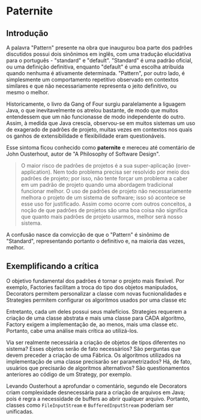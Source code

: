 # Paternite

## Introdução

A palavra "Pattern" presente na obra que inaugurou boa parte dos padrões discutidos possui dois sinônimos em inglês, com uma tradução elucidativa para o português - "standard" e "default".
"Standard" é uma padrão oficial, ou uma definição definitiva, enquanto "default" é uma escolha atribuída quando nenhuma é ativamente determinada. "Pattern", por outro lado, é 
simplesmente um comportamento repetitivo observado em contextos similares e que não necessariamente representa o jeito definitivo, ou mesmo o melhor. 

Historicamente, o livro da Gang of Four surgiu paralelamente a liguagem Java, o que inevitavelmente os atrelou bastante, de modo que muitos entendessem que um não funcionasse de modo independente do outro.
Assim, à medida que Java crescia, observou-se em muitos sistemas um uso de exagerado de padrões de projeto, muitas vezes em contextos nos quais
os ganhos de extensibilidade e flexibilidade eram questionáveis. 

Esse sintoma ficou conhecido como **paternite** e mereceu até comentário de John Ousterhout, autor de "A Philosophy of Software Design".

> O maior risco de padrões de projetos é a sua super-aplicação (over-application). Nem todo problema precisa ser resolvido por meio dos padrões de projeto; por isso, não tente forçar um problema a caber em um padrão de projeto quando uma abordagem tradicional funcionar melhor. O uso de padrões de projeto não necessariamente melhora o projeto de um sistema de software; isso só acontece se esse uso for justificado. Assim como ocorre com outros conceitos, a noção de que padrões de projetos são uma boa coisa não significa que quanto mais padrões de projeto usarmos, melhor será nosso sistema.

A confusão nasce da convicção de que o "Pattern" é sinônimo de "Standard", representando portanto o definitivo e, na maioria das vezes, melhor. 

## Exemplificando a crítica

O objetivo fundamental dos padrões é tornar o projeto mais flexível. Por exemplo, Factories facilitam a troca do tipo dos objetos manipulados, 
Decorators permitem personalizar a classe com novas fucnionalidades e Strategies permitem configurar os algoritmos usados por uma classe etc

Entretanto, cada um deles possui seus malefícios. Strategies requerem a criação de uma classe abstrata e mais uma classe para CADA algoritmo, Factory
exigem a implementação de, ao menos, mais uma classe etc. Portanto, cabe uma análise mais crítica ao utilizá-los. 

Via ser realmente necessária a criação de objetos de tipos diferentes no sistema? Esses objetos serão de fato necessários? São perguntas
que devem preceder a criação de uma Fábrica. Os algoritmos utilizados na implementação de uma classe precisarão ser parametrizados? Há, de fato, 
usuários que precisarão de algoritmos alternativos? São questionamentos anteriores ao código de um Strategy, por exemplo.

Levando Ousterhout a aprofundar o comentário, segundo ele Decorators criam complexidade desnecessária para a criação de arquivos em Java; pois é regra
a necessidade de buffers ao abrir qualquer arquivo. Portanto, classes como ```FileInputStream``` e ```BufferedInputStream``` poderiam ser unificadas.






















































